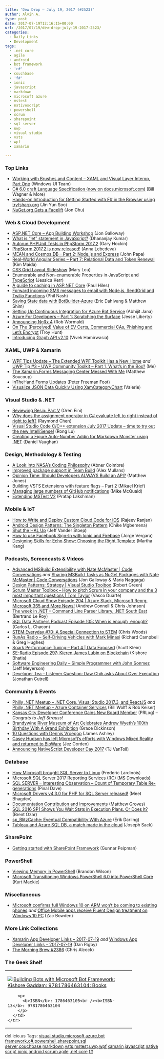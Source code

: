 ```yaml
---
title: 'Dew Drop – July 19, 2017 (#2523)'
author: Alvin A.
type: post
date: 2017-07-19T12:16:15+00:00
url: /2017/07/19/dew-drop-july-19-2017-2523/
categories:
  - Daily Links
  - Development
tags:
  - .net core
  - agile
  - android
  - bot framework
  - 'c#'
  - couchbase
  - 'f#'
  - ionic
  - javascript
  - markdown
  - microsoft azure
  - mstest
  - nativescript
  - powershell
  - scrum
  - sharepoint
  - sql server
  - uwp
  - visual studio
  - vsts
  - wpf
  - xamarin

---
```

### <a name="top"></a>Top Links

  * <a href="http://blogs.windows.com/buildingapps/2017/07/18/working-brushes-content-xaml-visual-layer-interop-part-one/?WT.mc_id=DX_MVP4025064" target="_blank">Working with Brushes and Content – XAML and Visual Layer Interop, Part One</a> (Windows UI Team)
  * <a href="https://docs.microsoft.com/en-us/dotnet/csharp/language-reference/language-specification/" target="_blank">C# 6.0 draft Language Specification (now on docs.microsoft.com)</a> (Bill Wagner & More)
  * <a href="https://blogs.msdn.microsoft.com/uk_faculty_connection/2017/07/18/hands-on-introduction-for-getting-started-with-f-on-the-browser-using-tryfsharp-org/" target="_blank">Hands-on Introduction for Getting Started with F# in the Browser using tryfsharp.org</a> (Jin Yun Soo)
  * <a href="https://dotnetkicks.com/r/253018?url=http://blog.nuget.org/20170718/NuGet-Gallery-Gets-A-Facelift.html" target="_blank">NuGet.org Gets a Facelift</a> (Jon Chu)



### <a name="web"></a>Web & Cloud Development

  * <a href="https://github.com/jongalloway/aspnetcore-app-workshop" target="_blank">ASP.NET Core &#8211; App Building Workshop</a> (Jon Galloway)
  * <a href="https://debugmode.net/2017/07/19/what-is-let-statement-in-javascript/" target="_blank">What is “let” statement in JavaScript?</a> (Dhananjay Kumar)
  * <a href="https://blog.jetbrains.com/phpstorm/2017/07/autorun-phpunit-tests-in-phpstorm-2017-2/" target="_blank">Autorun PHPUnit Tests in PhpStorm 2017.2</a> (Gary Hockin)
  * <a href="https://blog.jetbrains.com/phpstorm/2017/07/phpstorm-2017-2-is-now-released/" target="_blank">PhpStorm 2017.2 is now released!</a> (Anna Lebedeva)
  * <a href="https://johnpapa.net/angular-cosmosdb-2/" target="_blank">MEAN and Cosmos DB &#8211; Part 2: Node.js and Express</a> (John Papa)
  * <a href="https://auth0.com/blog/real-world-angular-series-part-7/" target="_blank">Real-World Angular Series &#8211; Part 7: Relational Data and Token Renewal</a> (Kim Maida)
  * <a href="http://feedproxy.google.com/~r/tympanus/~3/tVha3FtdyH0/" target="_blank">CSS Grid Layout Slideshow</a> (Mary Lou)
  * <a href="http://blog.jessitron.com/2017/07/enumerable-and-non-enumerable.html" target="_blank">Enumerable and Non-enumerable Properties in JavaScript and TypeScript</a> (Jessica Kerr)
  * <a href="https://www.devtrends.co.uk/blog/a-guide-to-caching-in-asp.net-core" target="_blank">A guide to caching in ASP.NET Core</a> (Paul Hiles)
  * <a href="https://twilioinc.wpengine.com/2017/07/forward-incoming-sms-messages-to-email-with-node-js-sendgrid-and-twilio-functions.html" target="_blank">Forward incoming SMS messages to email with Node.js, SendGrid and Twilio Functions</a> (Phil Nash)
  * <a href="http://blog.botframework.com/2017/07/18/Saving-State-Azure-Extensions/" target="_blank">Saving State data with BotBuilder-Azure</a> (Eric Dahlvang & Matthew Shim)
  * <a href="http://dailydotnettips.com/2017/07/18/setting-up-continuous-integration-for-azure-bot-services/" target="_blank">Setting Up Continuous Integration for Azure Bot Service</a> (Abhijit Jana)
  * <a href="http://feedproxy.google.com/~r/JesseLiberty-SilverlightGeek/~3/8AfouhlAVVA/" target="_blank">Azure For Developers – Part 1: Scratching the Surface</a> (Jesse Liberty)
  * <a href="https://blog.angular.io/announcing-ngrx-4-87df0eaa2806?source=rss----447683c3d9a3---4" target="_blank">Announcing NgRx 4</a> (Rob Wormald)
  * <a href="http://feedproxy.google.com/~r/TroyHunt/~3/HDjD9n1Ryn4/" target="_blank">On The (Perceived) Value of EV Certs, Commercial CAs, Phishing and Let&#8217;s Encrypt</a> (Troy Hunt)
  * <a href="https://developers.facebook.com/blog/post/2017/07/18/graph-api-v2.10/" target="_blank">Introducing Graph API v2.10</a> (Vivek Hamirwasia)



### <a name="silverlight"></a>XAML, UWP & Xamarin

  * <a href="http://www.wpf.tips/2017/07/wpf-tips-update-extended-wpf-toolkit.html" target="_blank">WPF Tips Update &#8211; The Extended WPF Toolkit Has a New Home</a> _and_ <a href="http://www.uwpapp.tips/2017/07/uwp-tip-3-uwp-community-toolkit-part-1.html" target="_blank">UWP Tip #3 &#8211; UWP Community Toolkit &#8211; Part 1, What&#8217;s in the Box?</a> (Me)
  * <a href="https://codemilltech.com/messing-with-xamarin-forms-messaging-center/" target="_blank">The Xamarin.Forms Messaging Center Messed With Me</a> (Matthew Soucoup)
  * <a href="https://peterfoot.net/2017/07/18/inthehand-forms-updates/" target="_blank">InTheHand.Forms Updates</a> (Peter Freeman Foot)
  * <a href="https://www.infragistics.com/community/blogs/infragistics/archive/2017/07/19/quickly-visualizing-json-data-using-xamcategorychart.aspx" target="_blank">Visualize JSON Data Quickly Using XamCategoryChart</a> (Valerie)



### <a name="dotnet"></a>Visual Studio & .NET

  * <a href="http://feedproxy.google.com/~r/AyendeRahien/~3/5LFspMlG6_4/reviewing-resin-part-v" target="_blank">Reviewing Resin: Part V</a> (Oren Eini)
  * <a href="https://blogs.msdn.microsoft.com/oldnewthing/20170718-00/?p=96635" target="_blank">Why does the assignment operator in C# evaluate left to right instead of right to left?</a> (Raymond Chen)
  * <a href="https://blogs.msdn.microsoft.com/vcblog/2017/07/18/visual-studio-code-cc-extension-july-2017-update-time-to-try-out-the-new-intellisense/" target="_blank">Visual Studio Code C/C++ extension July 2017 Update – time to try out the new IntelliSense!</a> (Rong Lu)
  * <a href="http://danielvaughan.org/post/Creating-a-Figure-Auto-Number-Addin-for-Markdown-Monster-using-NET.aspx" target="_blank">Creating a Figure Auto-Number Addin for Markdown Monster using .NET</a> (Daniel Vaughan)



### <a name="design"></a>Design, Methodology & Testing

  * <a href="https://medium.com/@abnercoimbre/a-look-into-nasas-coding-philosophy-b747957c7f8a" target="_blank">A Look into NASA’s Coding Philosophy</a> (Abner Coimbre)
  * <a href="https://blogs.msdn.microsoft.com/devops/2017/07/18/improved-package-support-in-team-build/" target="_blank">Improved package support in Team Build</a> (Alex Mullans)
  * <a href="http://feedproxy.google.com/~r/ExceptionNotFound/~3/pxgn-sBEz5I/" target="_blank">Opinion Time: Should Developers ALWAYS Build an API?</a> (Matthew Jones)
  * <a href="https://blogs.msdn.microsoft.com/visualstudioalmrangers/2017/07/18/building-vsts-extensions-with-feature-flags-part-2/" target="_blank">Building VSTS Extensions with feature flags – Part 2</a> (Mikael Krief)
  * <a href="https://github.com/blog/2399-managing-large-numbers-of-github-notifications" target="_blank">Managing large numbers of GitHub notifications</a> (Mike McQuaid)
  * <a href="https://blogs.msdn.microsoft.com/devops/2017/07/18/extending-mstest-v2/" target="_blank">Extending MSTest V2</a> (Pratap Lakshman)



### <a name="mobile"></a>Mobile & IoT

  * <a href="https://dzone.com/articles/how-to-write-and-deploy-custom-cloud-code-for-ios-1" target="_blank">How to Write and Deploy Custom Cloud Code for iOS</a> (Rajeev Ranjan)
  * <a href="https://code.tutsplus.com/tutorials/android-design-patterns-the-singleton-pattern--cms-29153" target="_blank">Android Design Patterns: The Singleton Pattern</a> (Chike Mgbemena)
  * <a href="http://feedproxy.google.com/~r/blogspot/hsDu/~3/_JTFzvJGeFg/shut-hal-up.html" target="_blank">Shut the HAL Up</a> (Jeff Vander Stoep)
  * <a href="http://blog.ionic.io/ionic-firebase-facebook-login/" target="_blank">How to use Facebook Sign-In with Ionic and Firebase</a> (Jorge Vergara)
  * <a href="https://developer.amazon.com/blogs/alexa/post/982c9134-fbf6-4465-a105-5f5c4b4774f6/building-for-echo-show-choosing-the-right-template" target="_blank">Designing Skills for Echo Show: Choosing the Right Template</a> (Martha Kang)



### <a name="podcasts"></a>Podcasts, Screencasts & Videos

  * <a href="https://channel9.msdn.com/Shows/Code-Conversations/Advanced-MSBuild-Extensibility-with-Nate-McMaster?WT.mc_id=DX_MVP4025064" target="_blank">Advanced MSBuild Extensibility with Nate McMaster | Code Conversations</a> _and_ <a href="https://channel9.msdn.com/Shows/Code-Conversations/Sharing-MSBuild-Tasks-as-NuGet-Packages-with-Nate-McMaster?WT.mc_id=DX_MVP4025064" target="_blank">Sharing MSBuild Tasks as NuGet Packages with Nate McMaster | Code Conversations</a> (Jon Galloway & Maria Naggaga)
  * <a href="https://channel9.msdn.com/Shows/Visual-Studio-Toolbox/Design-Patterns-Strategy?WT.mc_id=DX_MVP4025064" target="_blank">Design Patterns: Strategy | Visual Studio Toolbox</a> (Robert Green)
  * <a href="http://scrummastertoolbox.libsyn.com/how-to-pitch-scrum-in-your-company-and-the-3-most-important-questions-tom-taylor" target="_blank">Scrum Master Toolbox &#8211; How to pitch Scrum in your company and the 3 most important questions | Tom Taylor</a> (Vasco Duarte)
  * <a href="http://feeds.microsoftcloudshow.com/~r/microsoftcloudshowepisodes/~3/5S9BiSH-z3k/204-azure-stack-microsoft-reorg-microsoft-365-and-more-news" target="_blank">Microsoft Cloud Show Episode 204 | Azure Stack, Microsoft Reorg, Microsoft 365 and More News!</a> (Andrew Connell & Chris Johnson)
  * <a href="https://blogs.msdn.microsoft.com/dotnet/2017/07/18/the-week-in-net-command-line-parser-library-net-south-east/" target="_blank">The week in .NET – Command Line Parser Library, .NET South East</a> (Bertrand Le Roy)
  * <a href="http://sqldatapartners.com/2017/07/18/enough/" target="_blank">SQL Data Partners Podcast Episode 105: When is enough, enough?</a> (Carlos L. Chacon)
  * <a href="http://remarkablechatter.com/stem-everyday-70-special-connection-stem/" target="_blank">STEM Everyday #70: A Special Connection to STEM</a> (Chris Woods)
  * <a href="http://feedproxy.google.com/~r/RunaAsRadioWma/~3/tQ_G6o8-JAg/default.aspx" target="_blank">RunAs Radio &#8211; Self-Driving Vehicles with Mark Minasi</a> (Richard Campbell & Greg Hughes)
  * <a href="https://channel9.msdn.com/Shows/Data-Exposed/Spark-Performance-Tuning-Part-4?WT.mc_id=DX_MVP4025064" target="_blank">Spark Performance Tuning &#8211; Part 4 | Data Exposed</a> (Scott Klein)
  * <a href="http://feedproxy.google.com/~r/se-radio/~3/LifHAkOFc8s/" target="_blank">SE-Radio Episode 297: Kieren James Lubin on Blockchain</a> (Kishore Bhatia)
  * <a href="http://softwareengineeringdaily.com/2017/07/19/simple-programmer-with-john-sonmez/" target="_blank">Software Engineering Daily &#8211; Simple Programmer with John Sonmez</a> (Jeff Meyerson)
  * <a href="http://developertea.simplecast.fm/episodes/76701-listener-question-daw-chih-asks-about-over-execution" target="_blank">Developer Tea &#8211; Listener Question: Daw Chih asks About Over Execution</a> (Jonathan Cutrell)



### <a name="events"></a>Community & Events

  * <a href="https://www.meetup.com/Philly-NET/events/241830502/" target="_blank">Philly .NET Meetup &#8211; .NET Core, Visual Studio 2017.3, and ReactJS</a> _and_ <a href="https://www.meetup.com/Philly-NET/events/241827146/" target="_blank">Philly .NET Meetup &#8211; Azure Container Services</a> (Bill Wolff & Rob Keiser)
  * <a href="https://www.prlog.org/12650966-kansas-city-developer-conference-gains-new-board-member.html" target="_blank">Kansas City Developer Conference Gains New Board Member</a> (PRLog) _&#8211; Congrats to Jeff Strauss!_
  * <a href="http://www.uwishunu.com/2017/07/brandywine-river-museum-art-celebrates-andrew-wyeths-100th-birthday-grand-exhibition/" target="_blank">Brandywine River Museum of Art Celebrates Andrew Wyeth’s 100th Birthday With A Grand Exhibition</a> (Grace Dickinson)
  * <a href="http://www.imaginativeuniversal.com/blog/2017/07/18/10-questions-with-dennis-vroegop/" target="_blank">10 Questions with Dennis Vroegop</a> (James Ashley)
  * <a href="http://feedproxy.google.com/~r/wmexperts/~3/omcRuyLQfO4/casey-hudson-has-left-microsofts-hololens-efforts-and-returned-bioware" target="_blank">Casey Hudson has left Microsoft&#8217;s efforts with Windows Mixed Reality and returned to BioWare</a> (Jez Corden)
  * <a href="https://www.nativescript.org/blog/announcing-nativescript-developer-day-2017" target="_blank">Announcing NativeScript Developer Day 2017</a> (TJ VanToll)



### <a name="sql"></a>Database

  * <a href="https://techcrunch.com/2017/07/17/how-microsoft-brought-sql-server-to-linux/" target="_blank">How Microsoft brought SQL Server to Linux</a> (Frederic Lardinois)
  * <a href="http://www.microsoft.com/en-us/download/details.aspx?id=55252&WT.mc_id=DX_MVP4025064" target="_blank">Microsoft SQL Server 2017 Reporting Services (RC)</a> (MS Downloads)
  * <a href="https://blog.sqlauthority.com/2017/07/19/sql-server-interesting-observation-count-temporary-table-re-generations/" target="_blank">SQL SERVER – Interesting Observation – Count of Temporary Table Re-generations</a> (Pinal Dave)
  * <a href="https://blogs.technet.microsoft.com/dataplatforminsider/2017/07/18/microsoft-drivers-v4-3-0-for-php-for-sql-server-released/" target="_blank">Microsoft Drivers v4.3.0 for PHP for SQL Server released!</a> (Meet Bhagdev)
  * <a href="http://feedproxy.google.com/~r/CrossCuttingConcerns/~3/_lbGO--NT-g/Documentation-Contribution-and-Improvements" target="_blank">Documentation Contribution and Improvements</a> (Matthew Groves)
  * <a href="http://feedproxy.google.com/~r/BrentOzar-SqlServerDba/~3/dZh-AajfTj8/" target="_blank">SQL 2016 SP1 Shows You Wait Stats in Execution Plans. Or Does It?</a> (Brent Ozar)
  * <a href="http://feedproxy.google.com/~r/BrentOzar-SqlServerDba/~3/yXzfbJ7piEI/" target="_blank">sp_BlitzCache: Eventual Compatibility With Azure</a> (Erik Darling)
  * <a href="https://azure.microsoft.com/blog/tableau-and-azure-sql-db-a-match-made-in-the-cloud/" target="_blank">Tableau and Azure SQL DB, a match made in the cloud</a> (Joseph Sack)



### <a name="sp"></a>SharePoint

  * <a href="http://feedproxy.google.com/~r/gunnarpeipman/~3/KB1bFF1OY7Y/" target="_blank">Getting started with SharePoint Framework</a> (Gunnar Peipman)



### <a name="ps"></a>PowerShell

  * <a href="https://blogs.technet.microsoft.com/askpfeplat/2017/07/19/viewing-memory-in-powershell/" target="_blank">Viewing Memory in PowerShell</a> (Brandon Wilson)
  * <a href="https://redmondmag.com/articles/2017/07/17/windows-powershell-6.0-and-powershell-core.aspx" target="_blank">Microsoft Transitioning Windows PowerShell 6.0 into PowerShell Core</a> (Kurt Mackie)



### <a name="misc"></a>Miscellaneous

  * <a href="http://feedproxy.google.com/~r/wmexperts/~3/ZqH_fq469do/expected-you-will-not-be-able-run-full-windows-10-arm-phone" target="_blank">Microsoft confirms full Windows 10 on ARM won&#8217;t be coming to existing phones</a> _and_ <a href="http://feedproxy.google.com/~r/wmexperts/~3/CVmW1vOCntI/office-mobile-apps-receive-fluent-design-treatment-windows-10-pc" target="_blank">Office Mobile apps receive Fluent Design treatment on Windows 10 PC</a> (Zac Bowden)



### <a name="links"></a>More Link Collections

  * <a href="https://www.allaboutxamarin.com/2017/07/xamarin-app-developer-links-2017-07-19/" target="_blank">Xamarin App Developer Links &#8211; 2017-07-19</a> _and_ <a href="https://www.windowsappdev.com/2017/07/windows-app-developer-links-2017-07-19/" target="_blank">Windows App Developer Links &#8211; 2017-07-19</a> (Dan Rigby)
  * <a href="http://feedproxy.google.com/~r/ReflectivePerspective/~3/WJrNFDdFFDg/" target="_blank">The Morning Brew #2386</a> (Chris Alcock)



### <a name="shelf"></a>The Geek Shelf

<div class="wlWriterEditableSmartContent" id="scid:7dc1bd33-94bd-46fd-a20b-0131235bcd47:cb4232e0-b22f-4bc9-90bd-dab0831f088a" style="margin: 0px; padding: 0px; float: none; display: inline;">
  <table cellspacing="0" cellpadding="2" width="400" border="0" unselectable="on">
    <tr>
      <td valign="top" width="400">
        <p>
          <a title="Building Bots with Microsoft Bot Framework: Kishore Gaddam: 9781786463104: Books" href="http://www.amazon.com/exec/obidos/ASIN/1786463105/amavin-20"><img data-recalc-dims="1" decoding="async" src="https://i0.wp.com/images-na.ssl-images-amazon.com/images/I/41LZesYvu-L._AC_US218_.jpg?w=660&#038;ssl=1" border="0" align="left" style="float:left" />Building Bots with Microsoft Bot Framework: Kishore Gaddam: 9781786463104: Books</a>
        </p>
        
        <p>
          <b>ISBN</b>: 1786463105<br /><b>ISBN-13</b>: 9781786463104
        </p>
      </td>
    </tr>
  </table>
</div>



<div class="wlWriterEditableSmartContent" id="scid:77ECF5F8-D252-44F5-B4EB-D463C5396A79:b2b1921f-5a49-4875-8da8-e9fadf4e7ace" style="margin: 0px; padding: 0px; float: none; display: inline;">
  del.icio.us Tags: <a href="http://del.icio.us/popular/visual+studio" rel="tag">visual studio</a>,<a href="http://del.icio.us/popular/microsoft+azure" rel="tag">microsoft azure</a>,<a href="http://del.icio.us/popular/bot+framework" rel="tag">bot framework</a>,<a href="http://del.icio.us/popular/c%23" rel="tag">c#</a>,<a href="http://del.icio.us/popular/powershell" rel="tag">powershell</a>,<a href="http://del.icio.us/popular/sharepoint" rel="tag">sharepoint</a>,<a href="http://del.icio.us/popular/sql+server" rel="tag">sql server</a>,<a href="http://del.icio.us/popular/couchbase" rel="tag">couchbase</a>,<a href="http://del.icio.us/popular/markdown" rel="tag">markdown</a>,<a href="http://del.icio.us/popular/vsts" rel="tag">vsts</a>,<a href="http://del.icio.us/popular/mstest" rel="tag">mstest</a>,<a href="http://del.icio.us/popular/uwp" rel="tag">uwp</a>,<a href="http://del.icio.us/popular/wpf" rel="tag">wpf</a>,<a href="http://del.icio.us/popular/xamarin" rel="tag">xamarin</a>,<a href="http://del.icio.us/popular/javascript" rel="tag">javascript</a>,<a href="http://del.icio.us/popular/nativescript" rel="tag">nativescript</a>,<a href="http://del.icio.us/popular/ionic" rel="tag">ionic</a>,<a href="http://del.icio.us/popular/android" rel="tag">android</a>,<a href="http://del.icio.us/popular/scrum" rel="tag">scrum</a>,<a href="http://del.icio.us/popular/agile" rel="tag">agile</a>,<a href="http://del.icio.us/popular/.net+core" rel="tag">.net core</a>,<a href="http://del.icio.us/popular/f%23" rel="tag">f#</a>
</div>